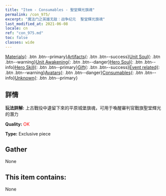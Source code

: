 ```yaml
---
title: "Item - Consumables - 聖堂輝光旗魂"
permalink: /con_975/
excerpt: "魔法门之英雄无敌：战争纪元  聖堂輝光旗魂"
last_modified_at: 2021-06-08
locale: cn
ref: "con_975.md"
toc: false
classes: wide
---
```

 [Materials](/ItemsCN/){: .btn .btn--primary}[Artifacts](/ItemsCN/Artifacts/){: .btn .btn--success}[Unit Soul](/ItemsCN/UnitSoul/){: .btn .btn--warning}[Unit Awakening](/ItemsCN/UnitAwakening/){: .btn .btn--danger}[Hero Soul](/ItemsCN/HeroSoul/){: .btn .btn--info}[Hero Skill](/ItemsCN/HeroSkill/){: .btn .btn--primary}[Gift](/ItemsCN/Gift/){: .btn .btn--success}[Event related](/ItemsCN/Events/){: .btn .btn--warning}[Avatars](/ItemsCN/Avatars/){: .btn .btn--danger}[Consumables](/ItemsCN/Consumables/){: .btn .btn--info}[Unknown](/ItemsCN/Unknown/){: .btn .btn--primary}

## 詳情
 **玩法詳解:** 上古戰役中遺留下來的平原城堡旗魂，可用于喚醒審判官戰旗聖堂輝光的潛力

 **Quality:** <span style="color: #FF0000">OK</span>

 **Type:** Exclusive piece

## Gather

  None

## This item contains:

  None

